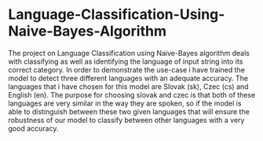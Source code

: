 # Language-Classification-Using-Naive-Bayes-Algorithm
The project on Language Classification using Naive-Bayes algorithm deals with classifying as well as identifying the language of input string into its correct category. In order to demonstrate the use-case i have trained the model to detect three different languages with an adequate accuracy. The languages that i have chosen for this model are Slovak (sk), Czec (cs) and English (en). The purpose for choosing slovak and czec is that both of these languages are very similar in the way they are spoken, so if the model is able to distinguish between these two given languages that will ensure the robustness of our model to classify between other languages with a very good accuracy.
